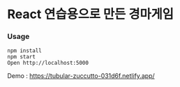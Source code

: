# React 연습용으로 만든 경마게임

### Usage

```
npm install
npm start
Open http://localhost:5000
```

Demo : https://tubular-zuccutto-031d6f.netlify.app/
